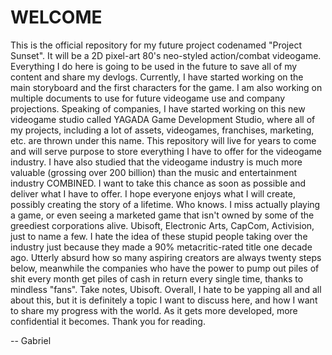 # **WELCOME**
This is the official repository for my future project codenamed "Project Sunset". It will be a 2D pixel-art 80's neo-styled action/combat videogame. Everything I do here is going to be used in the future to save all of my content and share my devlogs.
Currently, I have started working on the main storyboard and the first characters for the game. I am also working on multiple documents to use for future videogame use and company projections. Speaking of companies,
I have started working on this new videogame studio called YAGADA Game Development Studio, where all of my projects, including a lot of assets, videogames, franchises, marketing, etc. are thrown under this name. This repository will live for years to come and will serve purpose to store everything I have to offer for the videogame industry. I have also studied that the videogame industry is much more valuable (grossing over 200 billion) than the music and entertainment industry COMBINED. I want to take this chance as soon as possible and deliver what I have to offer. I hope everyone enjoys what I will create, possibly creating the story of a lifetime. Who knows.
I miss actually playing a game, or even seeing a marketed game that isn't owned by some of the greediest corporations alive. Ubisoft, Electronic Arts, CapCom, Activision, just to name a few. I hate the idea of these stupid people taking over the industry just because they made a 90% metacritic-rated title one decade ago. Utterly absurd how so many aspiring creators are always twenty steps below, meanwhile the companies who have the power to pump out piles of shit every month get piles of cash in return every single time, thanks to mindless "fans". Take notes, Ubisoft.
Overall, I hate to be yapping all and all about this, but it is definitely a topic I want to discuss here, and how I want to share my progress with the world. As it gets more developed, more confidential it becomes.
Thank you for reading.

-- Gabriel
